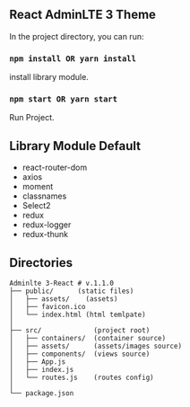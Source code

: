 ## React AdminLTE 3 Theme

In the project directory, you can run:

### `npm install OR yarn install`

install library module.<br />

### `npm start OR yarn start`

Run Project.<br />

## Library Module Default

- react-router-dom
- axios
- moment
- classnames
- Select2
- redux
- redux-logger
- redux-thunk

## Directories

```
Adminlte 3-React # v.1.1.0
├── public/      (static files)
│   ├── assets/    (assets)
│   ├── favicon.ico
│   └── index.html (html temlpate)
│
├── src/             (project root)
│   ├── containers/  (container source)
│   ├── assets/      (assets/images source)
│   ├── components/  (views source)
│   ├── App.js
│   ├── index.js
│   └── routes.js    (routes config)
│
└── package.json
```

